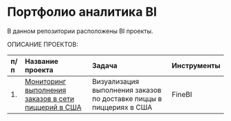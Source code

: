 # Портфолио аналитика BI

В данном репозитории расположены BI проекты.  

ОПИСАНИЕ ПРОЕКТОВ:

| п/п   | Название проекта | Задача | Инструменты |
|:----|:--------------|:----------------|:-------------------|
| 1. | [Мониторинг выполнения заказов в сети пиццерий в США](https://github.com/40ina/BI_Projects/tree/main/Мониторинг%20выполнения%20заказов%20в%20сети%20пиццерий%20в%20США) | Визуализация выполнения заказов по доставке пиццы в пиццериях в США| FineBI |
